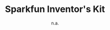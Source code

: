 ---
layout: leaf-node
title: "Sparkfun Inventor's Kit"
title-url: "https://learn.sparkfun.com/resources/39"
author: "n.a."
groups: pedagogical-styles
categories: constructionism
topics: ongoing-projects
summary: >
    Sparkfun is a Maker's supply site. The Invetor's Kit is a basic electronics kit like
    something that might be used for an introductory electronics class or a hobbyist starting
    to learn.
cite: >
    Inventor's Kit. (2017, April 22). Sparkfun. Retrieved from https://learn.sparkfun.com/resources/39
pub-date: 2017-04-22
added-date: 2017-04-22
resource-type: external-page
---